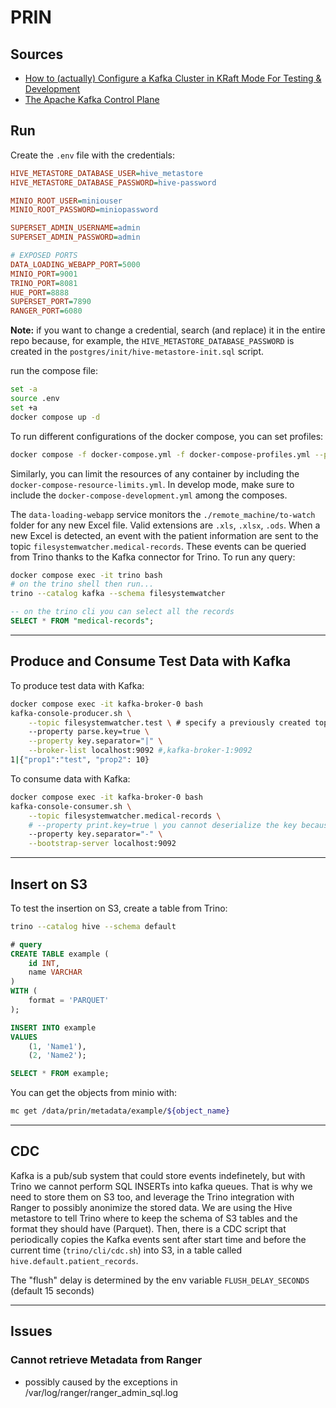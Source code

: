 # PRIN

## Sources

- [How to (actually) Configure a Kafka Cluster in KRaft Mode For Testing & Development](https://medium.com/@hjdjoo/how-to-actually-configure-a-kafka-cluster-in-kraft-mode-for-testing-development-8f90f09e36b1)
- [The Apache Kafka Control Plane](https://developer.confluent.io/courses/architecture/control-plane/)

## Run

Create the `.env` file with the credentials:

```ini
HIVE_METASTORE_DATABASE_USER=hive_metastore
HIVE_METASTORE_DATABASE_PASSWORD=hive-password

MINIO_ROOT_USER=miniouser
MINIO_ROOT_PASSWORD=miniopassword

SUPERSET_ADMIN_USERNAME=admin
SUPERSET_ADMIN_PASSWORD=admin

# EXPOSED PORTS
DATA_LOADING_WEBAPP_PORT=5000
MINIO_PORT=9001
TRINO_PORT=8081
HUE_PORT=8888
SUPERSET_PORT=7890
RANGER_PORT=6080
```

**Note:** if you want to change a credential, search (and replace) it in the entire repo because, for example, the `HIVE_METASTORE_DATABASE_PASSWORD` is created in the `postgres/init/hive-metastore-init.sql` script. 

run the compose file:

```bash
set -a
source .env
set +a
docker compose up -d
```

To run different configurations of the docker compose, you can set profiles:

```bash
docker compose -f docker-compose.yml -f docker-compose-profiles.yml --profile sql-ui up -d
```

Similarly, you can limit the resources of any container by including the `docker-compose-resource-limits.yml`. In develop mode, make sure to include the `docker-compose-development.yml` among the composes.

The `data-loading-webapp` service monitors the `./remote_machine/to-watch` folder for any new Excel file. Valid extensions are `.xls`, `.xlsx`, `.ods`. When a new Excel is detected, an event with the patient information are sent to the topic `filesystemwatcher.medical-records`. These events can be queried from Trino thanks to the Kafka connector for Trino. To run any query:

```bash
docker compose exec -it trino bash
# on the trino shell then run...
trino --catalog kafka --schema filesystemwatcher
```
```sql
-- on the trino cli you can select all the records
SELECT * FROM "medical-records";
```

---

## Produce and Consume Test Data with Kafka

To produce test data with Kafka:

```bash
docker compose exec -it kafka-broker-0 bash
kafka-console-producer.sh \
    --topic filesystemwatcher.test \ # specify a previously created topic
    --property parse.key=true \
    --property key.separator="|" \
    --broker-list localhost:9092 #,kafka-broker-1:9092
1|{"prop1":"test", "prop2": 10}
```

To consume data with Kafka:

```bash
docker compose exec -it kafka-broker-0 bash
kafka-console-consumer.sh \
    --topic filesystemwatcher.medical-records \
    # --property print.key=true \ you cannot deserialize the key because it is a byte object
    --property key.separator="-" \
    --bootstrap-server localhost:9092 
```

---

## Insert on S3

To test the insertion on S3, create a table from Trino:

```bash
trino --catalog hive --schema default
```

```sql
# query
CREATE TABLE example (
    id INT,
    name VARCHAR
)
WITH (
    format = 'PARQUET'
);

INSERT INTO example
VALUES 
    (1, 'Name1'),
    (2, 'Name2');

SELECT * FROM example;
```

You can get the objects from minio with:

```bash
mc get /data/prin/metadata/example/${object_name}
```

---

## CDC

Kafka is a pub/sub system that could store events indefinetely, but with Trino we cannot perform SQL INSERTs into kafka queues. That is why we need to store them on S3 too, and leverage the Trino integration with Ranger to possibly anonimize the stored data. We are using the Hive metastore to tell Trino where to keep the schema of S3 tables and the format they should have (Parquet). Then, there is a CDC script that periodically copies the Kafka events sent after start time and before the current time (`trino/cli/cdc.sh`) into S3, in a table called `hive.default.patient_records`.

The "flush" delay is determined by the env variable `FLUSH_DELAY_SECONDS` (default 15 seconds)

---

## Issues

### Cannot retrieve Metadata from Ranger

- possibly caused by the exceptions in /var/log/ranger/ranger_admin_sql.log